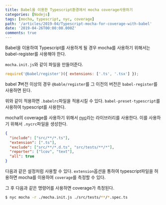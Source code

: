 ```yaml
---
title: Babel을 이용한 Typescript환경에서 mocha coverage사용하기
categories: [Nodejs]
tags: [mocha, typescript, nyc, coverage]
path: '/articles/2019-04/Typescript-mocha-for-coverage-with-babel'
date: '2019-04-26T00:00:00.000Z'
comments: true
---
```


Babel을 이용하여 Typescript를 사용하게 될 경우 mocha를 사용하기 위해서는 babel-register를 사용해야 한다.

`mocha.init.js`와 같이 파일을 만들어준다.

```javascript
require('@babel/register')({ extensions: ['.ts', '.tsx'] });
```

babel **7**버전 이상의 경우 `@bable/register`를 그 이전의 버전은 `babel-register`를 사용하면 된다.

위와 같이 적용하면 `.babelrc`파일을 적용시킬 수 있다. `babel-preset-typescript`를 사용하여 typescript를 사용한다.

mocha의 coverage를 사용하기 위해서 [nyc](https://istanbul.js.org/)라는 라이브러리를 사용한다. 이를 사용하기 위해서 `.nycrc`파일을 생성한다.

```JSON
{
  "include": ["src/**/*.ts"],
  "extension": [".ts"],
  "exclude": ["src/**/*.d.ts", "src/tests/**/*"],
  "reporter": ["lcov", "text"],
  "all": true
}
```

다음과 같은 설정처럼 사용할 수 있다. `extension`옵션을 통하여 typescript파일을 허용하면 mocha를 이용하여 `coverage`를 측정할 수 있다.

그 후 다음과 같은 명령어를 사용하면 coverage가 측정된다.

```BASH
$ nyc mocha -r ./mocha.init.js ./src/tests/**/*.spec.ts
```
